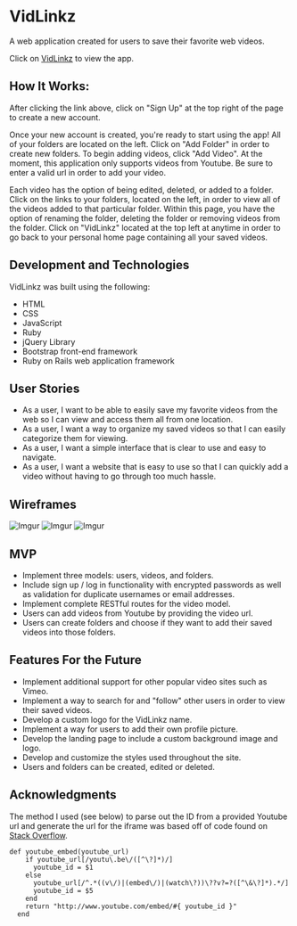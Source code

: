 # **VidLinkz**

A web application created for users to save their favorite web videos.

Click on <a href="http://vast-coast-77555.herokuapp.com">VidLinkz</a> to view the app.

## How It Works:
After clicking the link above, click on "Sign Up" at the top right of the page to create a new account. 

Once your new account is created, you're ready to start using the app! All of your folders are located on the left. Click on "Add Folder" in order to create new folders. To begin adding videos, click "Add Video". At the moment, this application only supports videos from Youtube. Be sure to enter a valid url in order to add your video. 

Each video has the option of being edited, deleted, or added to a folder. Click on the links to your folders, located on the left, in order to view all of the videos added to that particular folder. Within this page, you have the option of renaming the folder, deleting the folder or removing videos from the folder. Click on "VidLinkz" located at the top left at anytime in order to go back to your personal home page containing all your saved videos.

## Development and Technologies
VidLinkz was built using the following:

* HTML
* CSS
* JavaScript
* Ruby
* jQuery Library
* Bootstrap front-end framework
* Ruby on Rails web application framework

## User Stories
* As a user, I want to be able to easily save my favorite videos from the web so I can view and access them all from one location. 
* As a user, I want a way to organize my saved videos so that I can easily categorize them for viewing.  
* As a user, I want a simple interface that is clear to use and easy to navigate.
* As a user, I want a website that is easy to use so that I can quickly add a video without having to go through too much hassle. 

## Wireframes
![Imgur](http://i.imgur.com/LgZyUIK.png)
![Imgur](http://i.imgur.com/4oJRWAp.png)
![Imgur](http://i.imgur.com/Z931crb.png)

## MVP
* Implement three models: users, videos, and folders. 
* Include sign up / log in functionality with encrypted passwords as well as validation for duplicate usernames or email addresses. 
* Implement complete RESTful routes for the video model. 
* Users can add videos from Youtube by providing the video url.
* Users can create folders and choose if they want to add their saved videos into those folders. 


## Features For the Future
* Implement additional support for other popular video sites such as Vimeo.  
* Implement a way to search for and "follow" other users in order to view their saved videos.
* Develop a custom logo for the VidLinkz name. 
* Implement a way for users to add their own profile picture. 
* Develop the landing page to include a custom background image and logo.
* Develop and customize the styles used throughout the site. 
* Users and folders can be created, edited or deleted.


## Acknowledgments 
The method I used (see below) to parse out the ID from a provided Youtube url and generate the url for the iframe was based off of code found on    <a href="http://stackoverflow.com/questions/5909121/converting-a-regular-youtube-link-into-an-embedded-video">Stack Overflow</a>.

```
def youtube_embed(youtube_url)
    if youtube_url[/youtu\.be\/([^\?]*)/]
      youtube_id = $1
    else
      youtube_url[/^.*((v\/)|(embed\/)|(watch\?))\??v?=?([^\&\?]*).*/]
      youtube_id = $5
    end
    return "http://www.youtube.com/embed/#{ youtube_id }"
  end

